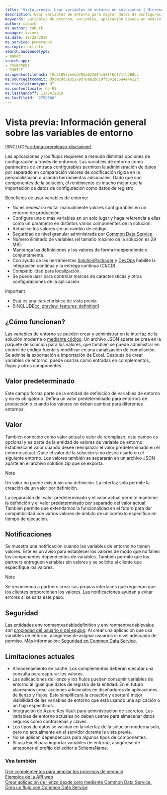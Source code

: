 ```yaml
---
title: 'Vista previa: Usar variables de entorno en soluciones | MicrosoftDocs'
description: Usar variables de entorno para migrar datos de configuración de aplicaciones en soluciones.
Keywords: variables de entorno, variables, aplicación basada en modelo, datos de configuración
author: caburk
ms.author: caburk
manager: kvivek
ms.date: 10/22/2019
ms.service: powerapps
ms.topic: article
search.audienceType:
- maker
search.app:
- PowerApps
- D365CE
ms.openlocfilehash: f0c3189fceebb785a022d04c58ff6cf71fd388bc
ms.sourcegitcommit: d9cecdd5a35279d78aa1b6c9fc642e36a4e4612c
ms.translationtype: HT
ms.contentlocale: es-ES
ms.lasthandoff: 11/04/2019
ms.locfileid: "2758300"
---
```

# <a name="preview-environment-variables-overview"></a>Vista previa: Información general sobre las variables de entorno 

[!INCLUDE[cc-beta-prerelease-disclaimer](../../includes/cc-beta-prerelease-disclaimer.md)]

Las aplicaciones y los flujos requieren a menudo distintas opciones de configuración a través de entornos. Las variables de entorno como parámetros de entrada configurables permiten la administración de datos por separado en comparación valores de codificación rígida en la personalización o usando herramientas adicionales. Dado que son componentes de la solución, el rendimiento es mucho mejor que la importación de datos de configuración como datos de registro.

Beneficios de usar variables de entorno:
- No es necesario editar manualmente valores configurables en un entorno de producción.
- Configure una o más variables en un solo lugar y haga referencia a ellas como un parámetro en distintos varios componentes de la solución.
- Actualice los valores sin un cambio de código.
- Seguridad de nivel granular administrada por [Common Data Service](https://docs.microsoft.com/powerapps/maker/common-data-service/data-platform-intro).
- Número ilimitado de variables (el tamaño máximo de la solución es 29 MB).
- Mantenga las definiciones y los valores de forma independiente o conjuntamente.
- Con ayuda de las herramientas [SolutionPackager](/powerapps/developer/common-data-service/compress-extract-solution-file-solutionpackager) y [DevOps](/powerapps/developer/common-data-service/build-tools-overview) habilite la integración continua y la entrega continua (CI/CD).
- Compatibilidad para localización.
- Se puede usar para controlar marcas de características y otras configuraciones de la aplicación.

> [!IMPORTANT]
> - Esta es una característica de vista previa.
> - [!INCLUDE[cc_preview_features_definition](../../includes/cc-preview-features-definition.md)] 

## <a name="how-they-work"></a>¿Cómo funcionan?
Las variables de entorno se pueden crear y administrar en la interfaz de la solución moderna o [mediante código](https://docs.microsoft.com/powerapps/developer/common-data-service/work-with-data-cds). Un archivo JSON aparte se crea en la paquete de solución para los valores, que también se puede administrar en control de código fuente y modificar en una canalización de compilación. Se admite la exportación e importación de Excel. Después de crear variables de entorno, puede usarlas como entradas en complementos, flujos y otros componentes.

## <a name="default-value"></a>Valor predeterminado
Este campo forma parte de la entidad de definición de variables de entorno y no es obligatorio. Defina un valor predeterminado para entornos de producción o cuando los valores no deban cambiar para diferentes entornos.

## <a name="value"></a>Valor
También conocido como valor actual o valor de reemplazo, este campo es opcional y es parte de la entidad de valores de variable de entorno. Establezca el valor cuando desee reemplazar el valor predeterminado en el entorno actual. Quite el valor de la solución si no desea usarlo en el siguiente entorno. Los valores también se separarán en un archivo JSON aparte en el archivo solution.zip que se exporta. 

>[!NOTE]
> Un valor no puede existir sin una definición. La interfaz sólo permite la creación de un valor por definición. 

La separación del valor predeterminado y el valor actual permite mantener la definición y el valor predeterminado por separado del valor actual. También permite que extendamos la funcionalidad en el futuro para dar compatibilidad con varios valores de ámbito de un contexto específico en tiempo de ejecución.

## <a name="notifications"></a>Notificaciones
Se muestra una notificación cuando las variables de entorno no tienen valores. Este es un aviso para establecer los valores de modo que no fallen los componentes dependientes de variables. También permite que los partners entreguen variables sin valores y se solicite al cliente que especifique los valores.

>[!NOTE]
> Se recomienda a partners crear sus propias interfaces que requieran que los clientes proporcionen los valores. Las notificaciones ayudan a evitar errores si se salta este paso. 

## <a name="security"></a>Seguridad
Las entidades environmentvariabledefinition y environmentvariablevalue son [propiedad del usuario o del equipo](https://docs.microsoft.com/powerapps/maker/common-data-service/types-of-entities). Al crear una aplicación que usa variables de entorno, asegúrese de asignar usuarios el nivel adecuado de permiso. Más información: [Seguridad en Common Data Service](https://docs.microsoft.com/power-platform/admin/wp-security). 

## <a name="current-limitations"></a>Limitaciones actuales
- Almacenamiento en caché. Los complementos deberán ejecutar una consulta para capturar los valores. 
- Las aplicaciones de lienzo y los flujos pueden consumir variables de entorno al igual que datos de registro de la entidad. En el futuro planeamos crear acciones adicionales en diseñadores de aplicaciones de lienzo y flujos. Esto simplificará la creación y aportará mejor visibilidad de las variables de entorno que está usando una aplicación o un flujo específicos.
- Integración de Azure Key Vault para administración de secretos. Las variables de entorno actuales no deben usarse para almacenar datos seguros como contraseñas y claves.
- Los tipos de datos se validan en la interfaz de la solución moderna solo, pero no actualmente en el servidor durante la vista previa. 
- No se aplican dependencias para algunos tipos de componentes.
- Si usa Excel para importar variables de entorno, asegúrese de anteponer el prefijo del editor a SchemaName.

### <a name="see-also"></a>Vea también
[Use complementos para ampliar los procesos de negocio](https://docs.microsoft.com/powerapps/developer/common-data-service/plug-ins) </BR>
[Ejemplos de la API web](https://docs.microsoft.com/powerapps/developer/common-data-service/webapi/web-api-samples) </BR>
[Crear aplicación de lienzo desde cero mediante Common Data Service.](https://docs.microsoft.com/powerapps/maker/canvas-apps/data-platform-create-app-scratch) </BR>
[Crea un flujo con Common Data Service](https://docs.microsoft.com/flow/connection-cds)

